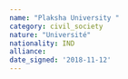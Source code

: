 ```yaml
---
name: "Plaksha University "
category: civil_society
nature: "Université"
nationality: IND
alliance: 
date_signed: '2018-11-12'
---
```

    